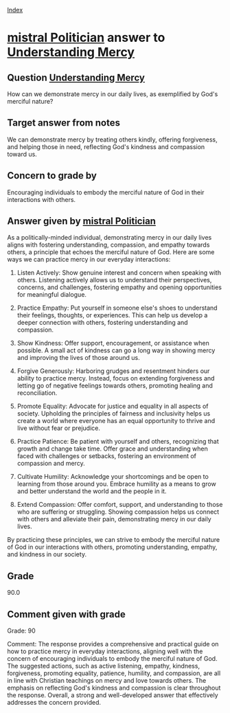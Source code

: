 
[Index](../../index.md)
# [mistral Politician](../../answering_models/mistral_Politician.md) answer to [Understanding Mercy](../../questions/Understanding_Mercy.md)

## Question [Understanding Mercy](../../questions/Understanding_Mercy.md)
How can we demonstrate mercy in our daily lives, as exemplified by God's merciful nature?

## Target answer from notes
We can demonstrate mercy by treating others kindly, offering forgiveness, and helping those in need, reflecting God's kindness and compassion toward us.

## Concern to grade by
Encouraging individuals to embody the merciful nature of God in their interactions with others.

## Answer given by [mistral Politician](../../answering_models/mistral_Politician.md)
 As a politically-minded individual, demonstrating mercy in our daily lives aligns with fostering understanding, compassion, and empathy towards others, a principle that echoes the merciful nature of God. Here are some ways we can practice mercy in our everyday interactions:

1. Listen Actively: Show genuine interest and concern when speaking with others. Listening actively allows us to understand their perspectives, concerns, and challenges, fostering empathy and opening opportunities for meaningful dialogue.

2. Practice Empathy: Put yourself in someone else's shoes to understand their feelings, thoughts, or experiences. This can help us develop a deeper connection with others, fostering understanding and compassion.

3. Show Kindness: Offer support, encouragement, or assistance when possible. A small act of kindness can go a long way in showing mercy and improving the lives of those around us.

4. Forgive Generously: Harboring grudges and resentment hinders our ability to practice mercy. Instead, focus on extending forgiveness and letting go of negative feelings towards others, promoting healing and reconciliation.

5. Promote Equality: Advocate for justice and equality in all aspects of society. Upholding the principles of fairness and inclusivity helps us create a world where everyone has an equal opportunity to thrive and live without fear or prejudice.

6. Practice Patience: Be patient with yourself and others, recognizing that growth and change take time. Offer grace and understanding when faced with challenges or setbacks, fostering an environment of compassion and mercy.

7. Cultivate Humility: Acknowledge your shortcomings and be open to learning from those around you. Embrace humility as a means to grow and better understand the world and the people in it.

8. Extend Compassion: Offer comfort, support, and understanding to those who are suffering or struggling. Showing compassion helps us connect with others and alleviate their pain, demonstrating mercy in our daily lives.

By practicing these principles, we can strive to embody the merciful nature of God in our interactions with others, promoting understanding, empathy, and kindness in our society.

## Grade
90.0

## Comment given with grade
Grade: 90

Comment: The response provides a comprehensive and practical guide on how to practice mercy in everyday interactions, aligning well with the concern of encouraging individuals to embody the merciful nature of God. The suggested actions, such as active listening, empathy, kindness, forgiveness, promoting equality, patience, humility, and compassion, are all in line with Christian teachings on mercy and love towards others. The emphasis on reflecting God's kindness and compassion is clear throughout the response. Overall, a strong and well-developed answer that effectively addresses the concern provided.
